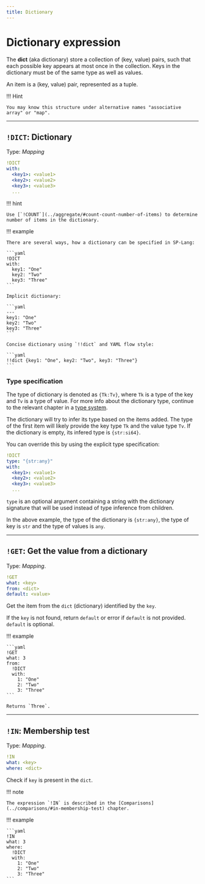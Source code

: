 ```yaml
---
title: Dictionary
---
```


# Dictionary expression


The **dict** (aka dictionary) store a collection of (key, value) pairs, such that each possible key appears at most once in the collection.
Keys in the dictionary must be of the same type as well as values.

An item is a (key, value) pair, represented as a tuple.

!!! Hint

	You may know this structure under alternative names "associative array" or "map".

--- 

## `!DICT`: Dictionary 

Type:  _Mapping_

```yaml
!DICT
with:
  <key1>: <value1>
  <key2>: <value2>
  <key3>: <value3>
  ...
```

!!! hint

	Use [`!COUNT`](../aggregate/#count-count-number-of-items) to determine number of items in the dictionary.


!!! example

	There are several ways, how a dictionary can be specified in SP-Lang:

	```yaml
	!DICT
	with:
	  key1: "One"
	  key2: "Two"
	  key3: "Three"
	```

	Implicit dictionary:

	```yaml
	---
	key1: "One"
	key2: "Two"
	key3: "Three"
	```

	Concise dictionary using `!!dict` and YAML flow style:

	```yaml
	!!dict {key1: "One", key2: "Two", key3: "Three"}
	```

### Type specification

The type of dictionary is denoted as `{Tk:Tv}`, where `Tk` is a type of the key and `Tv` is a type of value.
For more info about the dictionary type, continue to the relevant chapter in a [type system](../../language/types#dictionary).

The dictionary will try to infer its type based on the items added.
The type of the first item will likely provide the key type `Tk` and the value type `Tv`.
If the dictionary is empty, its infered type is `{str:si64}`.

You can override this by using the explicit type specification:

```yaml
!DICT
type: "{str:any}"
with:
  <key1>: <value1>
  <key2>: <value2>
  <key3>: <value3>
  ...
```

`type` is an optional argument containing a string with the dictionary signature that will be used instead of type inference from children.

In the above example, the type of the dictionary is `{str:any}`, the type of key is `str` and the type of values is `any`.


--- 

## `!GET`: Get the value from a dictionary 

Type: _Mapping_.


```yaml
!GET
what: <key>
from: <dict>
default: <value>
```

Get the item from the `dict` (dictionary) identified by the `key`.

If the `key` is not found, return `default` or error if `default` is not provided.
`default` is optional.


!!! example

	```yaml
	!GET
	what: 3
	from:
	  !DICT
	  with:
		1: "One"
		2: "Two"
		3: "Three"
	```

	Returns `Three`.

--- 

## `!IN`: Membership test 

Type: _Mapping_.

```yaml
!IN
what: <key>
where: <dict>
```

Check if `key` is present in the `dict`.

!!! note

	The expression `!IN` is described in the [Comparisons](../comparisons/#in-membership-test) chapter.

!!! example

	```yaml
	!IN
	what: 3
	where:
	  !DICT
	  with:
		1: "One"
		2: "Two"
		3: "Three"
	```
